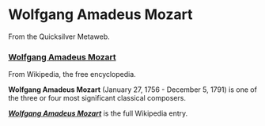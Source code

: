 
# Wolfgang Amadeus Mozart

From the Quicksilver Metaweb.

### [Wolfgang Amadeus Mozart](/http-rense-com-general45-mozrt-htm)


From Wikipedia, the free encyclopedia. 

**Wolfgang Amadeus Mozart** (January 27, 1756 - December 5, 1791) is one of the three or four most significant classical composers.

***[Wolfgang Amadeus Mozart](/http-en-wikipedia-org-wiki-wolfgang-amadeus-mozart)*** is the full Wikipedia entry.
